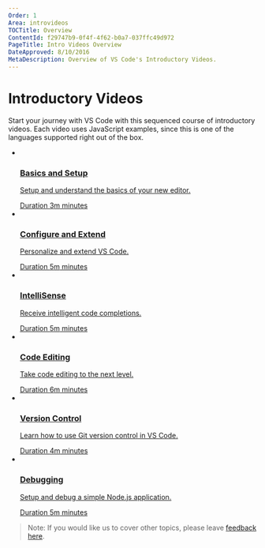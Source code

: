 ```yaml
---
Order: 1
Area: introvideos
TOCTitle: Overview
ContentId: f29747b9-0f4f-4f62-b0a7-037ffc49d972
PageTitle: Intro Videos Overview
DateApproved: 8/10/2016
MetaDescription: Overview of VS Code's Introductory Videos. 
---
```


# Introductory Videos

Start your journey with VS Code with this sequenced course of introductory videos. Each video uses JavaScript examples, since this is one of the languages supported right out of the box.

<ul class="video-list">
	<li class="video">
		<a href="/docs/introvideos/basics">
			<img src="https://img.youtube.com/vi/fpqy0ZkavWM/mqdefault.jpg" alt aria-hidden="true" class="thumb"/>
			<div class="info">
				<h3 class="title">Basics and Setup</h3>
				<p class="description">Setup and understand the basics of your new editor.</p>
				<span class="duration"><span class="sr-only">Duration </span>3<span aria-hidden="true">m</span><span class="sr-only"> minutes</span></span>
			</div>
		</a>
	</li>
	<li class="video">
		<a href="/docs/introvideos/configure">
			<img src="https://img.youtube.com/vi/BzLawuxe3nk/mqdefault.jpg" alt aria-hidden="true" class="thumb"/>
			<div class="info">
				<h3 class="title">Configure and Extend</h3>
				<p class="description">Personalize and extend VS Code.</p>
				<span class="duration"><span class="sr-only">Duration </span>5<span aria-hidden="true">m</span><span class="sr-only"> minutes</span></span>
			</div>
		</a>
	</li>
	<li class="video">
		<a href="/docs/introvideos/intellisense">
			<img src="https://img.youtube.com/vi/jVIe82TdmqE/mqdefault.jpg" alt aria-hidden="true" class="thumb"/>
			<div class="info">
				<h3 class="title">IntelliSense</h3>
				<p class="description">Receive intelligent code completions.</p>
				<span class="duration"><span class="sr-only">Duration </span>5<span aria-hidden="true">m</span><span class="sr-only"> minutes</span></span>
			</div>
		</a>
	</li>
	<li class="video">
		<a href="/docs/introvideos/codeediting">
			<img src="https://img.youtube.com/vi/rsatrlBEFFA/mqdefault.jpg" alt aria-hidden="true" class="thumb"/>
			<div class="info">
				<h3 class="title">Code Editing</h3>
				<p class="description">Take code editing to the next level.</p>
				<span class="duration"><span class="sr-only">Duration </span>6<span aria-hidden="true">m</span><span class="sr-only"> minutes</span></span>
			</div>
		</a>
	</li>
	<li class="video">
		<a href="/docs/introvideos/versioncontrol">
			<img src="https://img.youtube.com/vi/AKNYgP0yEOY/mqdefault.jpg" alt aria-hidden="true" class="thumb"/>
			<div class="info">
				<h3 class="title">Version Control</h3>
				<p class="description">Learn how to use Git version control in VS Code.</p>
				<span class="duration"><span class="sr-only">Duration </span>4<span aria-hidden="true">m</span><span class="sr-only"> minutes</span></span>
			</div>
		</a>
	</li>
	<li class="video">
		<a href="/docs/introvideos/debugging">
			<img src="https://img.youtube.com/vi/hvPuPi8iG_w/mqdefault.jpg" alt aria-hidden="true" class="thumb"/>
			<div class="info">
				<h3 class="title">Debugging</h3>
				<p class="description">Setup and debug a simple Node.js application.</p>
				<span class="duration"><span class="sr-only">Duration </span>5<span aria-hidden="true">m</span><span class="sr-only"> minutes</span></span>
			</div>
		</a>
	</li>
</ul>

> Note: If you would like us to cover other topics, please leave [feedback here](https://www.surveymonkey.com/r/H9W7K8J). 

